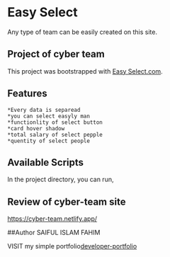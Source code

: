 # Easy Select
Any type of team can be easily created on this site.

## Project of cyber team
This project was bootstrapped with [Easy Select.com](https://cyber-team.netlify.app/).

## Features

    *Every data is separead
    *you can select easyly man
    *functionlity of select button
    *card hover shadow
    *total salary of select pepple
    *quentity of select people

## Available Scripts

In the project directory, you can run,


## Review of cyber-team site

 https://cyber-team.netlify.app/

##Author
    SAIFUL ISLAM FAHIM

VISIT my simple portfolio[developer-portfolio](https://siffahim.github.io/developer-portfolio/)
